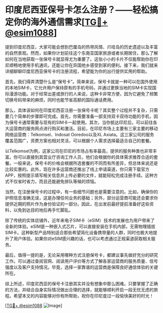 # 印度尼西亚保号卡怎么注册？——轻松搞定你的海外通信需求[[TG💪+ @esim1088](https://t.me/s/esim1088)]

提到印度尼西亚，大家可能会想到巴厘岛的热带风情、爪哇岛的历史遗迹以及丰富的自然景观。然而，如果你计划前往这个东南亚国家旅游或者长期居住，那么了解如何在当地获取一张保号卡就显得尤为重要了。这张小小的卡片不仅能帮助你在印尼顺畅地使用手机通讯，还能让你在异国他乡感受到家的便利。接下来，我们就来详细聊聊印度尼西亚保号卡的注册流程，希望能为你的出行提供实用的帮助。

首先，我们得弄清楚什么是“保号卡”。简单来说，保号卡就是一种可以在国外使用的本地SIM卡，它允许用户保持原有的手机号码，并通过更换当地的SIM卡实现国际漫游功能。对于经常出差或旅行的人来说，这种卡非常方便，因为它避免了频繁切换号码带来的麻烦，同时也能节省高额的国际通话费用。

那么，具体该如何在印度尼西亚注册一张保号卡呢？其实整个过程并不复杂，只需要几个简单的步骤即可完成。首先，你需要准备一部支持双卡双待功能的手机，因为保号卡通常需要与现有的SIM卡一起使用。其次，当你抵达印尼后，可以前往各大运营商的服务网点进行购买和激活。目前，在印尼市场上主要有三家主要的移动网络运营商：Telkomsel、Indosat Ooredoo以及XL Axiata。这三家公司的服务覆盖范围广，资费方案也相对灵活，可以根据个人需求选择最适合自己的套餐。

以Telkomsel为例，这家公司在印尼的市场占有率最高，提供的服务种类也非常丰富。你可以直接到其营业厅咨询工作人员，他们会根据你的具体需求推荐合适的套餐。一般来说，保号卡的价格会根据所选套餐的不同而有所差异，但总体来说还是比较实惠的。此外，现在许多运营商还推出了线上申请渠道，你只需下载官方APP，按照提示填写相关信息并上传必要的文件，就能轻松完成注册手续。这种方式不仅省时省力，而且还能避免排队等候的烦恼。

当然，在注册保号卡的过程中，有一些细节问题也是需要注意的。比如，确保你的护照信息准确无误，这是办理任何业务的基础；另外，部分运营商可能还会要求你提供近期的照片作为身份验证的一部分。因此，在出发前最好提前准备好这些资料，以免到达目的地后再手忙脚乱。

除了传统的实体店铺外，近年来电子SIM卡（eSIM）技术的发展也为用户带来了全新的体验。eSIM是一种嵌入式芯片，可以直接安装在手机内部，无需物理插拔SIM卡。这种新型产品特别适合那些希望简化设备携带量的人群，同时也极大地提升了用户体验。如果你对eSIM感兴趣的话，也可以考虑通过正规渠道获取相关服务。

最后，值得一提的是，无论采用哪种方式注册保号卡，都建议事先做好充分的研究工作。可以通过查阅官网、阅读用户评价等方式了解各家运营商的服务质量、信号强度以及客户支持情况。毕竟，选择一家靠谱的运营商是保障良好通信体验的关键所在。

综上所述，印度尼西亚的保号卡注册其实并没有想象中那么困难。只要掌握了正确的方法，并结合自身实际情况做出合理的选择，就能够顺利开启一段无忧无虑的旅程。希望本文的内容能够对你有所帮助，祝你在印尼度过一段愉快美好的时光！

[[TG💪+ @esim1088](https://t.me/s/esim1088) ![Image](https://i.postimg.cc/4NQfJmqS/Snipaste-2025-05-13-00-14-12.png)]